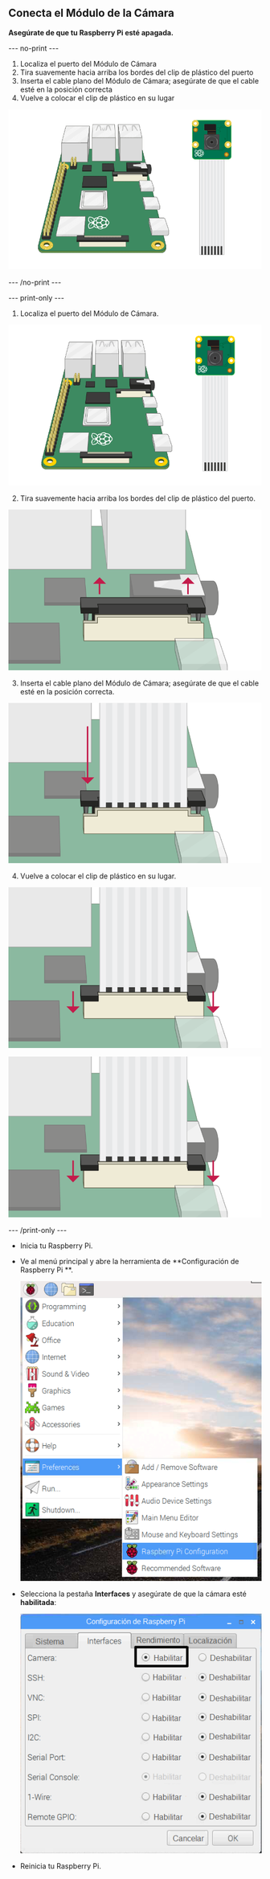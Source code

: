 ## Conecta el Módulo de la Cámara

**Asegúrate de que tu Raspberry Pi esté apagada.**

--- no-print ---

1. Localiza el puerto del Módulo de Cámara
2. Tira suavemente hacia arriba los bordes del clip de plástico del puerto
3. Inserta el cable plano del Módulo de Cámara; asegúrate de que el cable esté en la posición correcta
4. Vuelve a colocar el clip de plástico en su lugar

![Animación de cómo conectar el módulo de cámara Raspberry Pi](images/connect-camera.gif)

--- /no-print ---

--- print-only ---

1. Localiza el puerto del Módulo de Cámara.

![módulo de cámara y raspberry pi](images/connect-camera1.png)

2. Tira suavemente hacia arriba los bordes del clip de plástico del puerto.

![puerto del módulo de la cámara levantado](images/connect-camera2.png)

3. Inserta el cable plano del Módulo de Cámara; asegúrate de que el cable esté en la posición correcta.

![cable plano del módulo de la cámara insertado en el puerto](images/connect-camera3.png)

4. Vuelve a colocar el clip de plástico en su lugar.

![camera module port pushed down](images/connect-camera4.png)

![camera module port pushed down](images/connect-camera4.png)

--- /print-only ---

- Inicia tu Raspberry Pi.

- Ve al menú principal y abre la herramienta de **Configuración de Raspberry Pi **.

    ![Herramienta de configuración de Raspberry Pi](images/pi-configuration-menu.png)

- Selecciona la pestaña **Interfaces** y asegúrate de que la cámara esté **habilitada**:

    ![Cámara habilitada](images/pi-configuration-interfaces-annotated.png)

- Reinicia tu Raspberry Pi.
